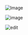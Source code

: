 ![Image](https://github.com/user-attachments/assets/d5ce93c9-dd00-4285-915e-cece6e361d08)

![image](https://github.com/user-attachments/assets/8b6f9964-7ec0-4b3e-830b-1b623ed41fb3)

![edit](https://github.com/user-attachments/assets/3118f4c4-7d16-4326-8e2b-b23ec15ca56f)
